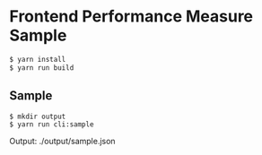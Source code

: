# Frontend Performance Measure Sample

```sh
$ yarn install
$ yarn run build
```

## Sample

```
$ mkdir output
$ yarn run cli:sample
```

Output: ./output/sample.json
